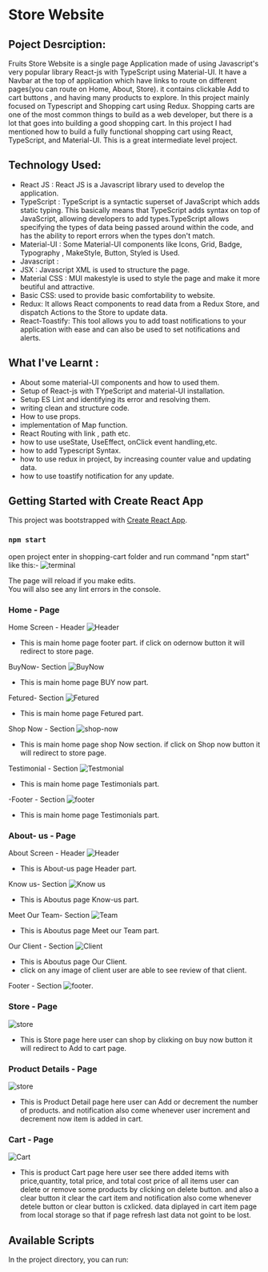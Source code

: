 # Store Website

## Poject Desrciption:

Fruits Store Website is a single page Application made of using Javascript's very popular library React-js with TypeScript using Material-UI. It have a Navbar at the top of application which have links to route on different pages(you can route on Home, About, Store). it contains clickable Add to cart buttons , and having many products to explore. In this project mainly focused on Typescript and Shopping cart using Redux.
Shopping carts are one of the most common things to build as a web developer, but there is a lot that goes into building a good shopping cart. In this project I had mentioned how to build a fully functional shopping cart using React, TypeScript, and Material-UI. This is a great intermediate level project.

## Technology Used:
- React JS : React JS is a Javascript library used to develop the application.
- TypeScript : TypeScript is a syntactic superset of JavaScript which adds static typing. This basically means that TypeScript adds syntax on top of JavaScript, allowing developers to add types.TypeScript allows specifying the types of data being passed around within the code, and has the ability to report errors when the types don't match.
- Material-UI : Some Material-UI components like Icons, Grid, Badge, Typography , MakeStyle, Button, Styled is Used.
- Javascript :
- JSX : Javascript XML is used to structure the page.
- Material CSS : MUI makestyle is used to style the page and make it more beutiful and attractive.
- Basic CSS: used to provide basic comfortability to website.
- Redux:  It allows React components to read data from a Redux Store, and dispatch Actions to the Store to update data.
- React-Toastify: This tool allows you to add toast notifications to your application with ease and can also be used to set notifications and alerts.

## What I've Learnt :

- About some material-UI components and how to used them.
- Setup of  React-js with TYpeScript and material-UI installation.
- Setup ES Lint and identifying its error and resolving them.
- writing clean and structure code.
- How to use props.
- implementation of Map function.
- React Routing with link , path etc.
- how to use useState, UseEffect, onClick event handling,etc.
- how to add Typescript Syntax.
- how to use redux in project, by increasing counter value and updating data.
- how to use toastify notification for any update.

## Getting Started with Create React App

This project was bootstrapped with [Create React App](https://github.com/facebook/create-react-app).

### `npm start`
 open project enter in shopping-cart folder and run command "npm start"
 like this:-
 ![terminal](ReadmeImage/terminal.png)

The page will reload if you make edits.\
You will also see any lint errors in the console.

### Home - Page

Home Screen -  Header
![Header](ReadmeImage/homeHeader.png)
- This is main home page footer part. if click on odernow button it will redirect to store page.

BuyNow- Section
![BuyNow](ReadmeImage/buynow.png)
- This is main home page BUY now part.

Fetured- Section
![Fetured](ReadmeImage/fetured.png)
- This is main home page Fetured part.

Shop Now - Section
![shop-now](ReadmeImage/shopnow.png)
- This is main home page shop Now section. if click on Shop now button it will redirect to store page.

Testimonial - Section
![Testmonial](ReadmeImage/testmonial.png)
- This is main home page Testimonials part.

-Footer - Section
![footer](ReadmeImage/footer.png)
- This is main home page Testimonials part.

### About- us - Page

About Screen - Header
![ Header](ReadmeImage/aboutHeader.png)
- This is About-us page Header part.

Know us- Section
![Know us](ReadmeImage/aboutKnowus.png)
- This is Aboutus page Know-us part.

Meet Our Team- Section
![Team](ReadmeImage/aboutTeam.png)
- This is Aboutus page Meet our Team part.

Our Client - Section
![Client](ReadmeImage/aboutClient.png)
- This is Aboutus page Our Client.
- click on any image of client user are able to see review of that client.

Footer - Section
![footer](ReadmeImage/footer.png).

### Store - Page
![store](ReadmeImage/store.png)
- This is Store page here user can shop by clixking on buy now button it will redirect to Add to cart page.

### Product Details - Page
![store](ReadmeImage/ProductDetails.png)
- This is Product Detail page here user can Add or decrement the number of products. and notification also come whenever user increment and decrement now item is added in cart.

### Cart - Page
![Cart](ReadmeImage/cart.png)
- This is product Cart page here user see there added items with price,quantity, total price, and total cost price of all items user can delete or remove some products by clicking on delete button.  and also a clear button it clear the cart item and notification also come whenever detele button or clear button is cxlicked. data diplayed in cart item page from local storage so that if page refresh last data not goint to be lost.












## Available Scripts

In the project directory, you can run:





